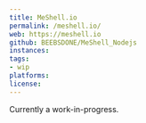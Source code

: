 ```yaml
---
title: MeShell.io
permalink: /meshell.io/
web: https://meshell.io
github: BEEBSDONE/MeShell_Nodejs
instances:
tags:
- wip
platforms:
license: 
---
```


Currently a work-in-progress.